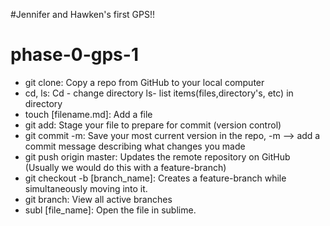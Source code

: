 #Jennifer and Hawken's first GPS!!
# phase-0-gps-1
* git clone: Copy a repo from GitHub to your local computer
* cd, ls: Cd - change directory ls- list items(files,directory's, etc) in directory
* touch [filename.md]: Add a file
* git add: Stage your file to prepare for commit (version control)
* git commit -m: Save your most current version in the repo, -m --> add a commit message describing what changes you made
* git push origin master: Updates the remote repository on GitHub (Usually we would do this with a feature-branch)
* git checkout -b [branch_name]: Creates a feature-branch while simultaneously moving into it.
* git branch: View all active branches
* subl [file_name]: Open the file in sublime.